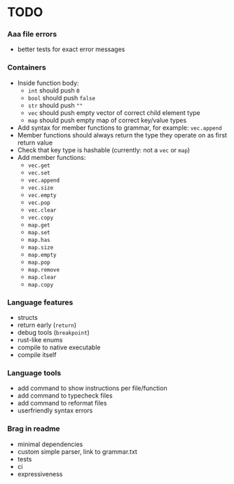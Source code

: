 # TODO

### Aaa file errors
- better tests for exact error messages

### Containers
- Inside function body:
    - `int` should push `0`
    - `bool` should push `false`
    - `str` should push `""`
    - `vec` should push empty vector of correct child element type
    - `map` should push empty map of correct key/value types
- Add syntax for member functions to grammar, for example: `vec.append`
- Member functions should always return the type they operate on as first return value
- Check that key type is hashable (currently: not a `vec` or `map`)
- Add member functions:
    - `vec.get`
    - `vec.set`
    - `vec.append`
    - `vec.size`
    - `vec.empty`
    - `vec.pop`
    - `vec.clear`
    - `vec.copy`
    - `map.get`
    - `map.set`
    - `map.has`
    - `map.size`
    - `map.empty`
    - `map.pop`
    - `map.remove`
    - `map.clear`
    - `map.copy`

### Language features
- structs
- return early (`return`)
- debug tools (`breakpoint`)
- rust-like enums
- compile to native executable
- compile itself

### Language tools
- add command to show instructions per file/function
- add command to typecheck files
- add command to reformat files
- userfriendly syntax errors

### Brag in readme
- minimal dependencies
- custom simple parser, link to grammar.txt
- tests
- ci
- expressiveness
